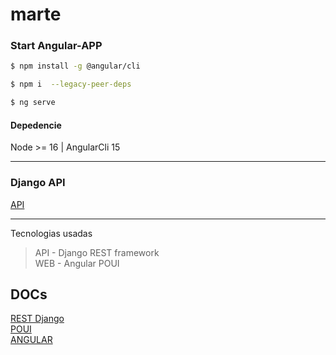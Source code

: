 # marte

### Start Angular-APP
```bash 
$ npm install -g @angular/cli
```
```bash 
$ npm i  --legacy-peer-deps
```
```bash 
$ ng serve
```

#### Depedencie 
Node >= 16 | AngularCli 15
___
### Django API
[API](http://aspx.site:7777/)
___
Tecnologias usadas
>API - Django REST framework  <br>
>WEB - Angular POUI


## DOCs
[REST Django](https://www.django-rest-framework.org/) <br>
[POUI](https://po-ui.io/documentation) <br>
[ANGULAR](https://angular.io/docs) <br>
